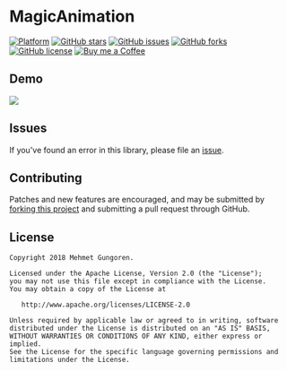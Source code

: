 # MagicAnimation

[![Platform](https://img.shields.io/badge/platform-android-green.svg)](https://github.com/gungoren/MagicAnimation/)
[![GitHub stars](https://img.shields.io/github/stars/gungoren/MagicAnimation.svg)](https://github.com/gungoren/MagicAnimation/stargazers) 
[![GitHub issues](https://img.shields.io/github/issues/gungoren/MagicAnimation.svg)](https://github.com/gungoren/MagicAnimation/issues)
[![GitHub forks](https://img.shields.io/github/forks/gungoren/MagicAnimation.svg)](https://github.com/gungoren/MagicAnimation/network/members)
[![GitHub license](https://img.shields.io/github/license/gungoren/MagicAnimation.svg)](https://github.com/gungoren/MagicAnimation)
[![Buy me a Coffee](https://img.shields.io/badge/buy%20me%20a%20coffee-donate-green.svg)](https://ko-fi.com/D1D7MQC5) 
<!-- [![Relase](https://img.shields.io/github/release/gungoren/MagicAnimation.svg)](https://github.com/gungoren/MagicAnimation/releases) -->


## Demo
<img src="https://github.com/gungoren/MagicAnimation/blob/master/art/animation.gif"/> 

## Issues

If you've found an error in this library, please file an [issue][1].

## Contributing

Patches and new features are encouraged, and may be submitted by [forking this project][2] and submitting a pull request through GitHub. 

[1]: https://github.com/gungoren/MagicAnimation/issues
[2]: https://github.com/gungoren/MagicAnimation/fork

License
--------


    Copyright 2018 Mehmet Gungoren.

    Licensed under the Apache License, Version 2.0 (the "License");
    you may not use this file except in compliance with the License.
    You may obtain a copy of the License at

       http://www.apache.org/licenses/LICENSE-2.0

    Unless required by applicable law or agreed to in writing, software
    distributed under the License is distributed on an "AS IS" BASIS,
    WITHOUT WARRANTIES OR CONDITIONS OF ANY KIND, either express or implied.
    See the License for the specific language governing permissions and
    limitations under the License.

